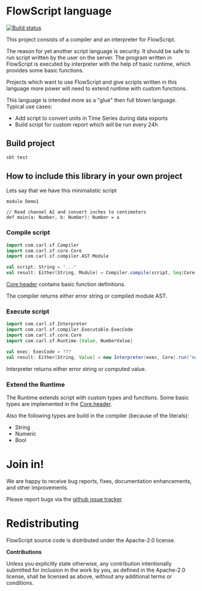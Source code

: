 # FlowScript language

[![Build status](https://travis-ci.org/carldata/flow-script.svg?branch=master)](https://travis-ci.org/carldata/flow-script)

This project consists of a compiler and an interpreter for FlowScript.

The reason for yet another script language is security. It should be safe to run script written by the user 
on the server. 
The program written in FlowScript is executed by interpreter with the help of basic runtime, which provides some basic functions.

Projects which want to use FlowScript and give scripts written in this language more power will need to extend runtime
with custom functions.

This language is intended more as a "glue" then full blown language. Typical use cases:

 * Add script to convert units in Time Series during data exports
 * Build script for custom report which will be run every 24h


## Build project
 
 ```bash
 sbt test
 ```


## How to include this library in your own project

Lets say that we have this minimalistic script

```flowscript
module Demo1

// Read channel A2 and convert inches to centimeters
def main(a: Number, b: Number): Number = a 
```
 
### Compile script

```scala
import com.carl.sf.Compiler
import com.carl.sf.core.Core
import com.carl.sf.compiler.AST.Module

val script: String = "..."
val result: Either[String, Module] = Compiler.compile(script, Seq(Core.header))
```
[Core.header](https://github.com/carldata/flow-script/blob/master/src/main/scala/com/carl/sf/core/Core.scala) 
contains basic function definitions.
 
The compiler returns either error string or compiled module AST. 

### Execute script

```scala
import com.carl.sf.Interpreter
import com.carl.sf.compiler.Executable.ExecCode
import com.carl.sf.core.Core
import com.carl.sf.Runtime.{Value, NumberValue}

val exec: ExecCode = ???
val result: Either[String, Value] = new Interpreter(exec, Core).run("main", Seq(NumberValue(1), NumberValue(2)))
```

Interpreter returns either error string or computed value.

### Extend the Runtime
The Runtime extends script with custom types and functions. Some basic types are implemented in 
the [Core.header](https://github.com/carldata/flow-script/blob/master/src/main/scala/com/carl/sf/core/Core.scala).

Also the following types are build in the compiler (because of the literals):

  * String
  * Numeric
  * Bool


# Join in!

We are happy to receive bug reports, fixes, documentation enhancements,
and other improvements.

Please report bugs via the
[github issue tracker](http://github.com/carldata/flow-script/issues).



# Redistributing

FlowScript source code is distributed under the Apache-2.0 license.

**Contributions**

Unless you explicitly state otherwise, any contribution intentionally submitted
for inclusion in the work by you, as defined in the Apache-2.0 license, shall be
licensed as above, without any additional terms or conditions.
